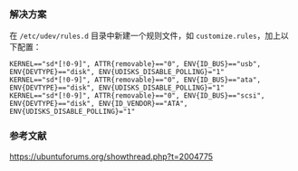 ### 解决方案

在 `/etc/udev/rules.d` 目录中新建一个规则文件，如 `customize.rules`，加上以下配置：

```
KERNEL=="sd*[!0-9]", ATTR{removable}=="0", ENV{ID_BUS}=="usb", ENV{DEVTYPE}=="disk", ENV{UDISKS_DISABLE_POLLING}="1"
KERNEL=="sd*[!0-9]", ATTR{removable}=="0", ENV{ID_BUS}=="ata", ENV{DEVTYPE}=="disk", ENV{UDISKS_DISABLE_POLLING}="1"
KERNEL=="sd*[!0-9]", ATTR{removable}=="0", ENV{ID_BUS}=="scsi", ENV{DEVTYPE}=="disk", ENV{ID_VENDOR}=="ATA", ENV{UDISKS_DISABLE_POLLING}="1"
```



### 参考文献

https://ubuntuforums.org/showthread.php?t=2004775